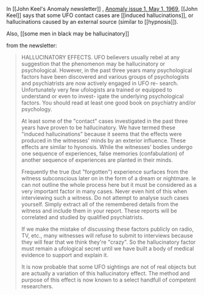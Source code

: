 In [[John Keel's Anomaly newsletter]] , [Anomaly issue 1, May 1, 1969](https://archive.org/details/Anomaly_01_1969_May), [[John Keel]] says that some UFO contact cases are [[induced hallucinations]], or hallucinations caused by an external source (similar to [[hypnosis]]).

Also, [[some men in black may be hallucinatory]]

from the newsletter:
> HALLUCINATORY EFFECTS. UFO believers usually rebel at any suggestion that the phenomenon may be hallucinatory or psychological. However, in the past three years many psychological factors have been discovered and various groups of psychologists and psychiatrists are now actively engaged in UFO re- search. Unfortunately very few ufologists ara trained or equipped to understand or even to invest- igate the underlying psychological factors. You should read at least one good book on psychiatry and/or psychology.
> 
> At least some of the "contact" cases investigated in the past three years have proven to be hallucinatory. We have termed these "induced hallucinations" because it seems that the effects were produced in the witnesses' minds by an exterior influence. These effects are similar to hyonosis. While the witnesses' bodies undergo one sequence of experiences, false memories (confabulation) of another sequence of experiences are planted in their minds.
> 
> Frequently the true (but "forgotten") experience surfaces from the witness subconscious later on in the form of a dream or nightmare. le can not outline the whole process here but it must be considered as a very important factor in many cases. Never even hint of this when interviewing such a witness. Do not attempt to analyse such cases yourself. Simply extract all of the remembered details from the witness and include them in your report. These reports will be correlated and studied by qualified psychiatrists.
> 
> If we make the mistake of discussing these factors publicly on radio, TV, etc., many witnesses will refuse to submit to interviews because they will fear that we think they're "crazy". So the hallucinatory factor must remain a ufological secret until we have built a body of medical evidence to support and explain it.
> 
> It is now probable that some UFO sightings are not of real objects but are actually a variation of this hallucinatory effect. The method and purpose of this effect is now known to a select handfull of competent researchers.


